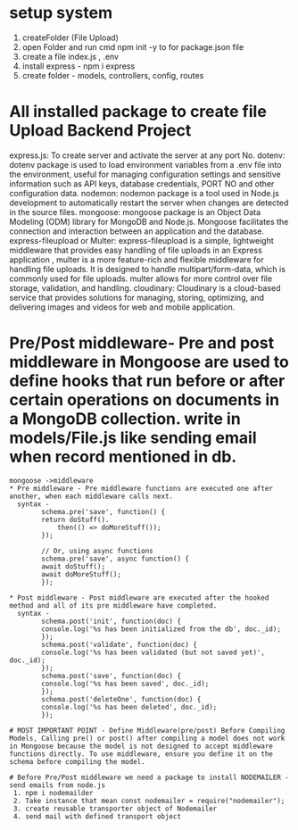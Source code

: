 # setup system 
  1. createFolder (File Upload)
  2. open Folder and run cmd npm init -y to  for package.json file 
  3. create a file index.js , .env
  4. install express - npm i express
  5. create folder - models, controllers, config, routes

# All installed package to create file Upload Backend Project 
  express.js: To create server and activate the server at any port No.
  dotenv: dotenv package is used to load environment variables from a .env file into the environment, useful for managing configuration 
          settings and sensitive information such as API keys, database credentials, PORT NO and other configuration data.
  nodemon: nodemon package is a tool used in Node.js development to automatically restart the server when changes are detected in the source files.
  mongoose: mongoose package is an Object Data Modeling (ODM) library for MongoDB and Node.js. Mongoose facilitates the connection and 
            interaction between an application and the database.
  express-fileupload or Multer: express-fileupload is a simple, lightweight middleware that provides easy handling of file uploads in an 
                  Express application , multer is a more feature-rich and flexible middleware for handling file uploads. It is designed to handle multipart/form-data, which is commonly used for file uploads. multer allows for more control over file storage, validation, and handling.
  cloudinary: Cloudinary is a cloud-based service that provides solutions for managing, storing, optimizing, and delivering images and 
              videos for web and mobile application.

# Pre/Post middleware- Pre and post middleware in Mongoose are used to define hooks that run before or after certain operations on documents in a MongoDB collection. write in models/File.js like sending email when record mentioned in db.
    mongoose ->middleware 
    * Pre middleware - Pre middleware functions are executed one after another, when each middleware calls next.
      syntax -
            schema.pre('save', function() {
            return doStuff().
                then(() => doMoreStuff());
            });

            // Or, using async functions
            schema.pre('save', async function() {
            await doStuff();
            await doMoreStuff();
            });

    * Post middleware - Post middleware are executed after the hooked method and all of its pre middleware have completed.
      syntax -
            schema.post('init', function(doc) {
            console.log('%s has been initialized from the db', doc._id);
            });
            schema.post('validate', function(doc) {
            console.log('%s has been validated (but not saved yet)', doc._id);
            });
            schema.post('save', function(doc) {
            console.log('%s has been saved', doc._id);
            });
            schema.post('deleteOne', function(doc) {
            console.log('%s has been deleted', doc._id);
            });

    # MOST IMPORTANT POINT - Define Middleware(pre/post) Before Compiling Models, Calling pre() or post() after compiling a model does not work in Mongoose because the model is not designed to accept middleware functions directly. To use middleware, ensure you define it on the schema before compiling the model.

    # Before Pre/Post middleware we need a package to install NODEMAILER - send emails from node.js
     1. npm i nodemailder
     2. Take instance that mean const nodemailer = require("nodemailer");
     3. create reusable transporter object of Nodemailer
     4. send mail with defined transport object